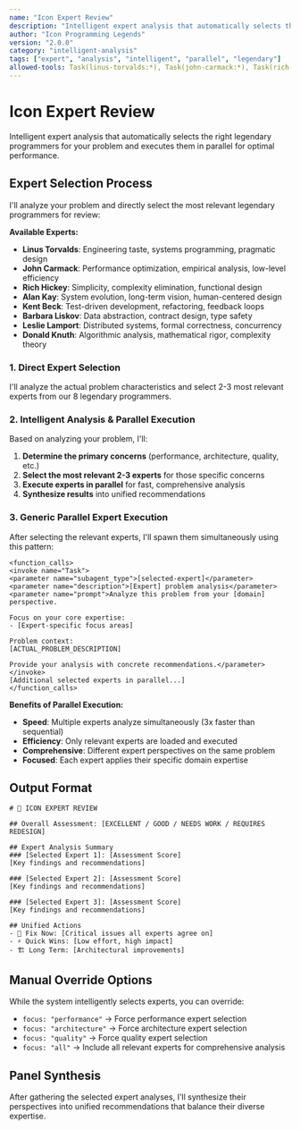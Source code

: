```yaml
---
name: "Icon Expert Review"
description: "Intelligent expert analysis that automatically selects the right legendary programmers for your problem"
author: "Icon Programming Legends"
version: "2.0.0"
category: "intelligent-analysis"
tags: ["expert", "analysis", "intelligent", "parallel", "legendary"]
allowed-tools: Task(linus-torvalds:*), Task(john-carmack:*), Task(rich-hickey:*), Task(donald-knuth:*), Task(alan-kay:*), Task(kent-beck:*), Task(leslie-lamport:*), Task(barbara-liskov:*)
---
```


# Icon Expert Review

Intelligent expert analysis that automatically selects the right legendary programmers for your problem and executes them in parallel for optimal performance.

## Expert Selection Process

I'll analyze your problem and directly select the most relevant legendary programmers for review:

**Available Experts:**
- **Linus Torvalds**: Engineering taste, systems programming, pragmatic design
- **John Carmack**: Performance optimization, empirical analysis, low-level efficiency  
- **Rich Hickey**: Simplicity, complexity elimination, functional design
- **Alan Kay**: System evolution, long-term vision, human-centered design
- **Kent Beck**: Test-driven development, refactoring, feedback loops
- **Barbara Liskov**: Data abstraction, contract design, type safety
- **Leslie Lamport**: Distributed systems, formal correctness, concurrency
- **Donald Knuth**: Algorithmic analysis, mathematical rigor, complexity theory

### 1. **Direct Expert Selection**

I'll analyze the actual problem characteristics and select 2-3 most relevant experts from our 8 legendary programmers.

### 2. **Intelligent Analysis & Parallel Execution**

Based on analyzing your problem, I'll:
1. **Determine the primary concerns** (performance, architecture, quality, etc.)
2. **Select the most relevant 2-3 experts** for those specific concerns
3. **Execute experts in parallel** for fast, comprehensive analysis
4. **Synthesize results** into unified recommendations

### 3. **Generic Parallel Expert Execution**

After selecting the relevant experts, I'll spawn them simultaneously using this pattern:

```
<function_calls>
<invoke name="Task">
<parameter name="subagent_type">[selected-expert]</parameter>
<parameter name="description">[Expert] problem analysis</parameter>
<parameter name="prompt">Analyze this problem from your [domain] perspective.

Focus on your core expertise:
- [Expert-specific focus areas]

Problem context:
[ACTUAL_PROBLEM_DESCRIPTION]

Provide your analysis with concrete recommendations.</parameter>
</invoke>
[Additional selected experts in parallel...]
</function_calls>
```

**Benefits of Parallel Execution:**
- **Speed**: Multiple experts analyze simultaneously (3x faster than sequential)
- **Efficiency**: Only relevant experts are loaded and executed  
- **Comprehensive**: Different expert perspectives on the same problem
- **Focused**: Each expert applies their specific domain expertise

## Output Format

```
# 🎯 ICON EXPERT REVIEW

## Overall Assessment: [EXCELLENT / GOOD / NEEDS WORK / REQUIRES REDESIGN]

## Expert Analysis Summary
### [Selected Expert 1]: [Assessment Score]
[Key findings and recommendations]

### [Selected Expert 2]: [Assessment Score]  
[Key findings and recommendations]

### [Selected Expert 3]: [Assessment Score]
[Key findings and recommendations]

## Unified Actions
- 🚨 Fix Now: [Critical issues all experts agree on]
- ⚡ Quick Wins: [Low effort, high impact]
- 🏗️ Long Term: [Architectural improvements]
```

## Manual Override Options

While the system intelligently selects experts, you can override:

- `focus: "performance"` → Force performance expert selection
- `focus: "architecture"` → Force architecture expert selection  
- `focus: "quality"` → Force quality expert selection
- `focus: "all"` → Include all relevant experts for comprehensive analysis

## Panel Synthesis

After gathering the selected expert analyses, I'll synthesize their perspectives into unified recommendations that balance their diverse expertise.